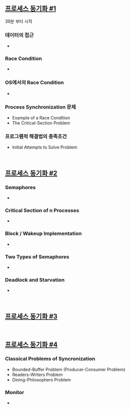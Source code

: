 ## [프로세스 동기화 #1](https://core.ewha.ac.kr/publicview/C0101020140401134252676046?vmode=f)
39분 부터 시작

### 데이터의 접근

- 

### Race Condition

- 

### OS에서의 Race Condition

- 

### Process Synchronization 문제

- Example of a Race Condition
- The Critical-Section Problem

### 프로그램적 해결법의 충족조건

- Initial Attempts to Solve Problem

&nbsp;

## [프로세스 동기화 #2](https://core.ewha.ac.kr/publicview/C0101020140404151340260748?vmode=f)

### Semaphores

- 

### Critical Section of n Processes

- 

### Block / Wakeup Implementation

- 

### Two Types of Semaphores

- 

### Deadlock and Starvation

- 

&nbsp;

## [프로세스 동기화 #3](https://core.ewha.ac.kr/publicview/C0101020140408134626290222?vmode=f)

&nbsp;

## [프로세스 동기화 #4](https://core.ewha.ac.kr/publicview/C0101020140411143154161543?vmode=f)

### Classical Problems of Syncronization

- Bounded-Buffer Problem (Producer-Consumer Problem)
- Readers-Writers Problem
- Dining-Philosophers Problem

### Monitor

-